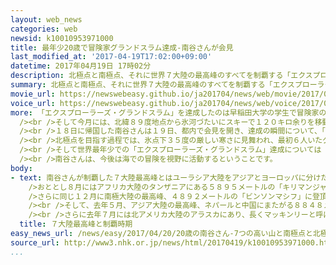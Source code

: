 ```yaml
---
layout: web_news
categories: web
newsid: k10010953971000
title: 最年少20歳で冒険家グランドスラム達成-南谷さんが会見
last_modified_at: '2017-04-19T17:02:00+09:00'
datetime: 2017年04月19日 17時02分
description: 北極点と南極点、それに世界７大陸の最高峰のすべてを制覇する「エクスプローラーズ・グランドスラム」を日本人として初めて達成した２０歳の南谷真鈴さんが１９日に都内で記者会見を行い、「地球ってなんて美しいんだろうと感じた」と冒険を振り返りました。
summary: 北極点と南極点、それに世界７大陸の最高峰のすべてを制覇する「エクスプローラーズ・グランドスラム」を日本人として初めて達成した２０歳の南谷真鈴さんが１９日に都内で記者会見を行い、「地球ってなんて美しいんだろうと感じた」と冒険を振り返りました。
movie_url: https://newswebeasy.github.io/ja201704/news/web/movie/2017/04/20/k10010953971000.mp4
voice_url: https://newswebeasy.github.io/ja201704/news/web/voice/2017/04/20/k10010953971000.mp3
more: 「エクスプローラーズ・グランドスラム」を達成したのは早稲田大学の学生で冒険家の南谷真鈴さんです。南谷さんは、おととしの１月からこの記録への挑戦を始め、去年５月に１９歳で世界最高峰のエベレストへの登頂に成功するなど、７月までに７大陸の最高峰すべてを日本人最年少で制覇しました。<br
  /><br />そして今月には、北緯８９度地点から氷河づたいにスキーで１２０キロ余りを移動し、今月１２日に北極点に到達したということです。<br />これで南谷さんは、日本人として初めて７大陸の最高峰と南極点、それに北極点のすべてを制覇しました。南谷さんの記録達成は史上５３人目、２０歳での到達は最年少の記録だということです。<br
  /><br />１８日に帰国した南谷さんは１９日、都内で会見を開き、達成の瞬間について、「多くの感動と感激があり、地球ってなんて美しいんだろうと感じました。それと同時に、達成したことでようやく家に帰ってベッドで寝ることができる、というほっとした思いもありました」と振り返りました。<br
  /><br />北極点を目指す過程では、氷点下３５度の厳しい寒さに見舞われ、最初６人いたグループの中から凍傷や疲れから２人が脱落したということです。また、ホッキョクグマが荷物をあさっていてパニックになることもあったということですが「つらいときもありましたが、自分の今までの熱意があったからこそ前に進ませてくれたと思います」と笑顔で話していました。<br
  /><br />そして世界最年少での「エクスプローラーズ・グランドスラム」達成については「記録を狙っていたわけではなく結果的に最年少だったというだけですが、私が記録を達成した姿を見てほかの若い人や学生が前向きになって自分の夢に向かうことにつながればいいと思う」と話していました。<br
  /><br />南谷さんは、今後は海での冒険を視野に活動するということです。
body:
- text: 南谷さんが制覇した７大陸最高峰とはユーラシア大陸をアジアとヨーロッパに分けたうえでの各大陸の最高峰です。<br /><br />いちばん最初は南アメリカ大陸、アルゼンチンの６９５９メートル、「アコンカグア」でおととし１月に登頂しました。<br
    />おととし８月にはアフリカ大陸のタンザニアにある５８９５メートルの「キリマンジャロ」、１２月にはオーストラリア大陸の２２２８メートルの「コジオスコ」に登頂しました。<br
    />さらに同じ１２月に南極大陸の最高峰、４８９２メートルの「ビンソンマシフ」に登頂したうえ、続けて翌１月には南極点にも到達しました。<br />その後、去年３月にヨーロッパ大陸の最高峰、ロシアにある５６４２メートルの「エルブルス」に登頂しました。<br
    /><br />そして、去年５月、アジア大陸の最高峰、ネパールと中国にまたがる８８４８メートルの世界最高峰で、チョモランマやサガルマタとも呼ばれる「エベレスト」の登頂に成功しました。南谷さんは当時１９歳で日本人としては最年少の登頂でした。<br
    /><br />さらに去年７月には北アメリカ大陸のアラスカにあり、長くマッキンリーと呼ばれてきた６１９４メートルの「デナリ」に登頂して７大陸の最高峰を制覇し、「エクスプローラーズ・グランドスラム」に向けては北極点を残すのみとなっていました。
  title: ７大陸最高峰と制覇時期
easy_news_url: /news/easy/2017/04/20/20歳の南谷さん-7つの高い山と南極点と北極点に行く/
source_url: http://www3.nhk.or.jp/news/html/20170419/k10010953971000.html
...
```

